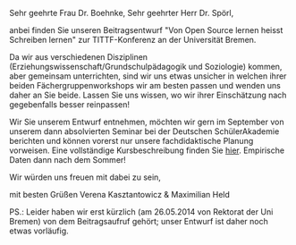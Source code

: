 Sehr geehrte Frau Dr. Boehnke,
Sehr geehrter Herr Dr. Spörl,

anbei finden Sie unseren Beitragsentwurf "Von Open Source lernen heisst Schreiben lernen" zur TITTF-Konferenz an der Universität Bremen.

Da wir aus verschiedenen Disziplinen (Erziehungswissenschaft/Grundschulpädagogik und Soziologie) kommen, aber gemeinsam unterrichten, sind wir uns etwas unsicher in welchen ihrer beiden Fächergruppenworkshops wir am besten passen und wenden uns daher an Sie beide.
Lassen Sie uns wissen, wo wir ihrer Einschätzung nach gegebenfalls besser reinpassen!

Wir Sie unserem Entwurf entnehmen, möchten wir gern im September von unserem dann absolvierten Seminar bei der Deutschen SchülerAkademie berichten und können vorerst nur unsere fachdidaktische Planung vorweisen.
Eine vollständige Kursbeschreibung finden Sie [hier](http://www.maxheld.de/emile/).
Empirische Daten dann nach dem Sommer!

Wir würden uns freuen mit dabei zu sein,

mit besten Grüßen
Verena Kasztantowicz & Maximilian Held

PS.: Leider haben wir erst kürzlich (am 26.05.2014 von Rektorat der Uni Bremen) von dem Beitragsaufruf gehört; unser Entwurf ist daher noch etwas vorläufig.